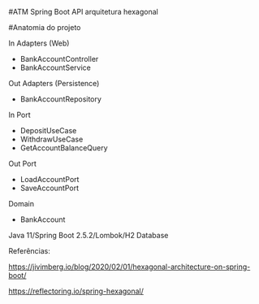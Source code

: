 #ATM Spring Boot API arquitetura hexagonal

#Anatomia do projeto

In Adapters (Web)
- BankAccountController
- BankAccountService

Out Adapters (Persistence)
- BankAccountRepository

In Port 
- DepositUseCase
- WithdrawUseCase
- GetAccountBalanceQuery

Out Port 
- LoadAccountPort
- SaveAccountPort

Domain
- BankAccount

Java 11/Spring Boot 2.5.2/Lombok/H2 Database

Referências: 

https://jivimberg.io/blog/2020/02/01/hexagonal-architecture-on-spring-boot/

https://reflectoring.io/spring-hexagonal/

